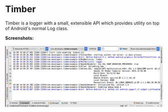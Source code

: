 # Timber
Timber is a logger with a small, extensible API which provides utility on top of Android's normal Log class.

<b>Screenshots:</b>
<br><br>
<img src="timber.png"/>

